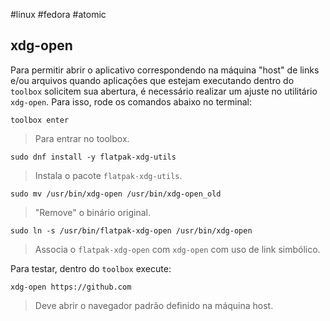#linux #fedora #atomic 
## xdg-open
Para permitir abrir o aplicativo correspondendo na máquina "host" de links e/ou arquivos quando aplicações que estejam executando dentro do `toolbox` solicitem sua abertura, é necessário realizar um ajuste no utilitário `xdg-open`. Para isso, rode os comandos abaixo no terminal:

```
toolbox enter
```
> Para entrar no toolbox.

```
sudo dnf install -y flatpak-xdg-utils
```
> Instala o pacote `flatpak-xdg-utils`.

```
sudo mv /usr/bin/xdg-open /usr/bin/xdg-open_old
```
> "Remove" o binário original.

```
sudo ln -s /usr/bin/flatpak-xdg-open /usr/bin/xdg-open
```
> Associa o `flatpak-xdg-open` com `xdg-open` com uso de link simbólico.

Para testar, dentro do `toolbox` execute:
```
xdg-open https://github.com
```
>  Deve abrir o navegador padrão definido na máquina host.
